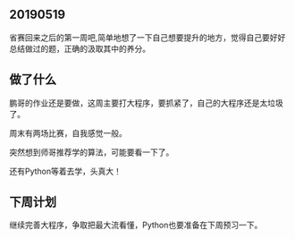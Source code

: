 ## 20190519

省赛回来之后的第一周吧,简单地想了一下自己想要提升的地方，觉得自己要好好总结做过的题，正确的汲取其中的养分。

## 做了什么

鹏哥的作业还是要做，这周主要打大程序，要抓紧了，自己的大程序还是太垃圾了。

周末有两场比赛，自我感觉一般。

突然想到师哥推荐学的算法，可能要看一下了。

还有Python等着去学，头真大！

## 下周计划
继续完善大程序，争取把最大流看懂，Python也要准备在下周预习一下。
